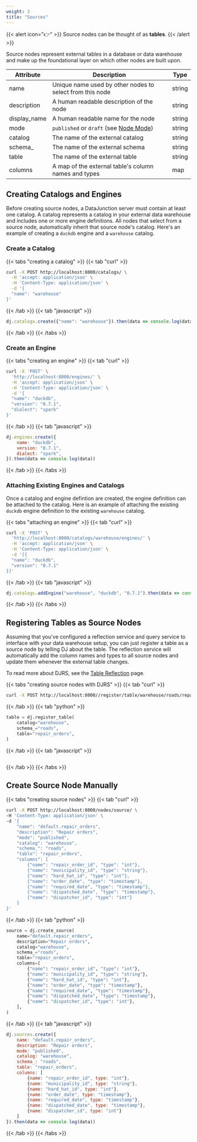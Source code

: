 ```yaml
---
weight: 3
title: "Sources"
---
```


{{< alert icon="👉" >}}
Source nodes can be thought of as **tables**.
{{< /alert >}}

Source nodes represent external tables in a database or data warehouse and make up the foundational layer on which other nodes
are built upon.

| Attribute    | Description                                                                                 | Type   |
|--------------|---------------------------------------------------------------------------------------------|--------|
| name         | Unique name used by other nodes to select from this node                                    | string |
| description  | A human readable description of the node                                                    | string |
| display_name | A human readable name for the node                                                          | string |
| mode         | `published` or `draft` (see [Node Mode](../../../dj-concepts/node-dependencies/#node-mode)) | string |
| catalog      | The name of the external catalog                                                            | string |
| schema_      | The name of the external schema                                                             | string |
| table        | The name of the external table                                                              | string |
| columns      | A map of the external table's column names and types                                        | map    |

## Creating Catalogs and Engines

Before creating source nodes, a DataJunction server must contain at least one catalog. A catalog represents a catalog in
your external data warehouse and includes one or more engine definitions. All nodes that select from a source node,
automatically inherit that source node's catalog. Here's an example of creating a `duckdb` engine and a `warehouse` catalog.

### Create a Catalog

{{< tabs "creating a catalog" >}}
{{< tab "curl" >}}
```sh
curl -X POST http://localhost:8000/catalogs/ \
  -H 'accept: application/json' \
  -H 'Content-Type: application/json' \
  -d '{
  "name": "warehouse"
}'
```
{{< /tab >}}
{{< tab "javascript" >}}
```js
dj.catalogs.create({"name": "warehouse"}).then(data => console.log(data))
```
{{< /tab >}}
{{< /tabs >}}

### Create an Engine

{{< tabs "creating an engine" >}}
{{< tab "curl" >}}
```sh
curl -X 'POST' \
  'http://localhost:8000/engines/' \
  -H 'accept: application/json' \
  -H 'Content-Type: application/json' \
  -d '{
  "name": "duckdb",
  "version": "0.7.1",
  "dialect": "spark"
}'
```
{{< /tab >}}
{{< tab "javascript" >}}
```js
dj.engines.create({
    name: "duckdb",
    version: "0.7.1",
    dialect: "spark",
}).then(data => console.log(data))
```
{{< /tab >}}
{{< /tabs >}}

### Attaching Existing Engines and Catalogs

Once a catalog and engine defintion are created, the engine definition can be attached to the catalog.
Here is an example of attaching the existing `duckdb` engine definition to the existing `warehouse` catalog.

{{< tabs "attaching an engine" >}}
{{< tab "curl" >}}
```sh
curl -X 'POST' \
  'http://localhost:8000/catalogs/warehouse/engines/' \
  -H 'accept: application/json' \
  -H 'Content-Type: application/json' \
  -d '[{
  "name": "duckdb",
  "version": "0.7.1"
}]'
```
{{< /tab >}}
{{< tab "javascript" >}}
```js
dj.catalogs.addEngine("warehouse", "duckdb", "0.7.1").then(data => console.log(data))
```
{{< /tab >}}
{{< /tabs >}}

## Registering Tables as Source Nodes

Assuming that you've configured a reflection service and query service to interface with your data 
warehouse setup, you can just register a table as a source node by telling DJ about the table. 
The reflection service will automatically add the column names and types to all source nodes and 
update them whenever the external table changes.

To read more about DJRS, see the [Table Reflection](../../../dj-concepts/table-reflection/) page.

{{< tabs "creating source nodes with DJRS" >}}
{{< tab "curl" >}}
```sh
curl -X POST http://localhost:8000//register/table/warehouse/roads/repair_orders/
```
{{< /tab >}}
{{< tab "python" >}}

```py
table = dj.register_table(
    catalog="warehouse",
    schema_="roads",
    table="repair_orders",
)
```
{{< /tab >}}
{{< tab "javascript" >}}
```js
```
{{< /tab >}}
{{< /tabs >}}

## Create Source Node Manually
{{< tabs "creating source nodes" >}}
{{< tab "curl" >}}
```sh
curl -X POST http://localhost:8000/nodes/source/ \
-H 'Content-Type: application/json' \
-d '{
    "name": "default.repair_orders",
    "description": "Repair orders",
    "mode": "published",
    "catalog": "warehouse",
    "schema_": "roads",
    "table": "repair_orders",
    "columns": [
        {"name": "repair_order_id", "type": "int"},
        {"name": "municipality_id", "type": "string"},
        {"name": "hard_hat_id", "type": "int"},
        {"name": "order_date", "type": "timestamp"},
        {"name": "required_date", "type": "timestamp"},
        {"name": "dispatched_date", "type": "timestamp"},
        {"name": "dispatcher_id", "type": "int"}
    ]
}'
```
{{< /tab >}}
{{< tab "python" >}}

```py
source = dj.create_source(
    name="default.repair_orders",
    description="Repair orders",
    catalog="warehouse",
    schema_="roads",
    table="repair_orders",
    columns=[
        {"name": "repair_order_id", "type": "int"},
        {"name": "municipality_id", "type": "string"},
        {"name": "hard_hat_id", "type": "int"},
        {"name": "order_date", "type": "timestamp"},
        {"name": "required_date", "type": "timestamp"},
        {"name": "dispatched_date", "type": "timestamp"},
        {"name": "dispatcher_id", "type": "int"},
    ],
)
```
{{< /tab >}}
{{< tab "javascript" >}}
```js
dj.sources.create({
    name: "default.repair_orders",
    description: "Repair orders",
    mode: "published",
    catalog: "warehouse",
    schema_: "roads",
    table: "repair_orders",
    columns: [
        {name: "repair_order_id", type: "int"},
        {name: "municipality_id", type: "string"},
        {name: "hard_hat_id", type: "int"},
        {name: "order_date", type: "timestamp"},
        {name: "required_date", type: "timestamp"},
        {name: "dispatched_date", type: "timestamp"},
        {name: "dispatcher_id", type: "int"}
    ]
}).then(data => console.log(data))
```
{{< /tab >}}
{{< /tabs >}}
